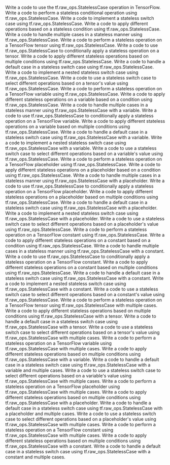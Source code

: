 Write a code to use the tf.raw_ops.StatelessCase operation in TensorFlow.
Write a code to perform a stateless conditional operation using tf.raw_ops.StatelessCase.
Write a code to implement a stateless switch case using tf.raw_ops.StatelessCase.
Write a code to apply different operations based on a stateless condition using tf.raw_ops.StatelessCase.
Write a code to handle multiple cases in a stateless manner using tf.raw_ops.StatelessCase.
Write a code to perform a stateless operation on a TensorFlow tensor using tf.raw_ops.StatelessCase.
Write a code to use tf.raw_ops.StatelessCase to conditionally apply a stateless operation on a tensor.
Write a code to apply different stateless operations based on multiple conditions using tf.raw_ops.StatelessCase.
Write a code to handle a default case in a stateless switch case using tf.raw_ops.StatelessCase.
Write a code to implement a nested stateless switch case using tf.raw_ops.StatelessCase.
Write a code to use a stateless switch case to select different operations based on a tensor's value using tf.raw_ops.StatelessCase.
Write a code to perform a stateless operation on a TensorFlow variable using tf.raw_ops.StatelessCase.
Write a code to apply different stateless operations on a variable based on a condition using tf.raw_ops.StatelessCase.
Write a code to handle multiple cases in a stateless manner using tf.raw_ops.StatelessCase with a variable.
Write a code to use tf.raw_ops.StatelessCase to conditionally apply a stateless operation on a TensorFlow variable.
Write a code to apply different stateless operations on a variable based on multiple conditions using tf.raw_ops.StatelessCase.
Write a code to handle a default case in a stateless switch case using tf.raw_ops.StatelessCase with a variable.
Write a code to implement a nested stateless switch case using tf.raw_ops.StatelessCase with a variable.
Write a code to use a stateless switch case to select different operations based on a variable's value using tf.raw_ops.StatelessCase.
Write a code to perform a stateless operation on a TensorFlow placeholder using tf.raw_ops.StatelessCase.
Write a code to apply different stateless operations on a placeholder based on a condition using tf.raw_ops.StatelessCase.
Write a code to handle multiple cases in a stateless manner using tf.raw_ops.StatelessCase with a placeholder.
Write a code to use tf.raw_ops.StatelessCase to conditionally apply a stateless operation on a TensorFlow placeholder.
Write a code to apply different stateless operations on a placeholder based on multiple conditions using tf.raw_ops.StatelessCase.
Write a code to handle a default case in a stateless switch case using tf.raw_ops.StatelessCase with a placeholder.
Write a code to implement a nested stateless switch case using tf.raw_ops.StatelessCase with a placeholder.
Write a code to use a stateless switch case to select different operations based on a placeholder's value using tf.raw_ops.StatelessCase.
Write a code to perform a stateless operation on a TensorFlow constant using tf.raw_ops.StatelessCase.
Write a code to apply different stateless operations on a constant based on a condition using tf.raw_ops.StatelessCase.
Write a code to handle multiple cases in a stateless manner using tf.raw_ops.StatelessCase with a constant.
Write a code to use tf.raw_ops.StatelessCase to conditionally apply a stateless operation on a TensorFlow constant.
Write a code to apply different stateless operations on a constant based on multiple conditions using tf.raw_ops.StatelessCase.
Write a code to handle a default case in a stateless switch case using tf.raw_ops.StatelessCase with a constant.
Write a code to implement a nested stateless switch case using tf.raw_ops.StatelessCase with a constant.
Write a code to use a stateless switch case to select different operations based on a constant's value using tf.raw_ops.StatelessCase.
Write a code to perform a stateless operation on a TensorFlow tensor using tf.raw_ops.StatelessCase with multiple cases.
Write a code to apply different stateless operations based on multiple conditions using tf.raw_ops.StatelessCase with a tensor.
Write a code to handle a default case in a stateless switch case using tf.raw_ops.StatelessCase with a tensor.
Write a code to use a stateless switch case to select different operations based on a tensor's value using tf.raw_ops.StatelessCase with multiple cases.
Write a code to perform a stateless operation on a TensorFlow variable using tf.raw_ops.StatelessCase with multiple cases.
Write a code to apply different stateless operations based on multiple conditions using tf.raw_ops.StatelessCase with a variable.
Write a code to handle a default case in a stateless switch case using tf.raw_ops.StatelessCase with a variable and multiple cases.
Write a code to use a stateless switch case to select different operations based on a variable's value using tf.raw_ops.StatelessCase with multiple cases.
Write a code to perform a stateless operation on a TensorFlow placeholder using tf.raw_ops.StatelessCase with multiple cases.
Write a code to apply different stateless operations based on multiple conditions using tf.raw_ops.StatelessCase with a placeholder.
Write a code to handle a default case in a stateless switch case using tf.raw_ops.StatelessCase with a placeholder and multiple cases.
Write a code to use a stateless switch case to select different operations based on a placeholder's value using tf.raw_ops.StatelessCase with multiple cases.
Write a code to perform a stateless operation on a TensorFlow constant using tf.raw_ops.StatelessCase with multiple cases.
Write a code to apply different stateless operations based on multiple conditions using tf.raw_ops.StatelessCase with a constant.
Write a code to handle a default case in a stateless switch case using tf.raw_ops.StatelessCase with a constant and multiple cases.